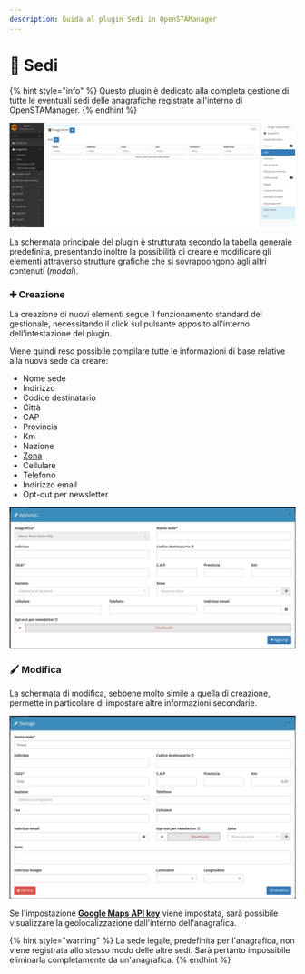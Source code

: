 ```yaml
---
description: Guida al plugin Sedi in OpenSTAManager
---
```


# 📍 Sedi

{% hint style="info" %}
Questo plugin è dedicato alla completa gestione di tutte le eventuali sedi delle anagrafiche registrate all'interno di OpenSTAManager.
{% endhint %}

![](<../../../../.gitbook/assets/image (598).png>)

La schermata principale del plugin è strutturata secondo la tabella generale predefinita, presentando inoltre la possibilità di creare e modificare gli elementi attraverso strutture grafiche che si sovrappongono agli altri contenuti (_modal_).

### ➕ Creazione

La creazione di nuovi elementi segue il funzionamento standard del gestionale, necessitando il click sul pulsante apposito all'interno dell'intestazione del plugin.

Viene quindi reso possibile compilare tutte le informazioni di base relative alla nuova sede da creare:

* Nome sede
* Indirizzo
* Codice destinatario
* Città
* CAP
* Provincia
* Km
* Nazione
* [Zona](../zone.md)
* Cellulare
* Telefono
* Indirizzo email
* Opt-out per newsletter

![](<../../../../.gitbook/assets/image (495).png>)

### 🖌️ Modifica

La schermata di modifica, sebbene molto simile a quella di creazione, permette in particolare di impostare altre informazioni secondarie.

![](<../../../../.gitbook/assets/image (602).png>)

Se l'impostazione [**Google Maps API key**](https://docs.openstamanager.com/modules/anagrafiche/modifica#geolocalizzazione) viene impostata, sarà possibile visualizzare la geolocalizzazione dall'interno dell'anagrafica.

{% hint style="warning" %}
La sede legale, predefinita per l'anagrafica, non viene registrata allo stesso modo delle altre sedi. Sarà pertanto impossibile eliminarla completamente da un'anagrafica.
{% endhint %}
